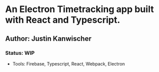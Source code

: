 # An Electron Timetracking app built with React and Typescript.

## Author: Justin Kanwischer
### Status: WIP

- Tools: Firebase, Typescript, React, Webpack, Electron
